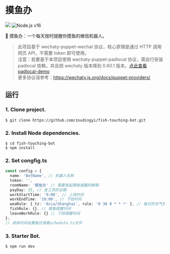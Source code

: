 # 摸鱼办

[![](https://img.shields.io/badge/Powered%20By-Wechaty-yellowgreen.svg)](https://github.com/wechaty/wechaty)
![Node.js v16](https://img.shields.io/badge/node->=16-green.svg)

🤖 摸鱼办：一个每天按时提醒你摸鱼的微信机器人。

> 此项目基于 wechaty-puppet-wechat 协议，核心原理是通过 HTTP 调用网页 API，不需要 token 即可使用。<br>
> 注意：若要基于本项目使用 wechaty-puppet-padlocal 协议，需自行安装 padlocal 依赖。并且把 wechaty 版本降到 0.60.1 版本。[点此查看 padlocal-demo](https://github.com/zoudingyi/wechaty-puppet-padlocal-demo)<br>
> 更多协议请参考：<https://wechaty.js.org/docs/puppet-providers/>

## 运行

### 1. Clone project.

```
$ git clone https://github.com/zoudingyi/fish-touching-bot.git
```

### 2. Install Node dependencies.

```
$ cd fish-touching-bot
$ npm install
```

### 2. Set congfig.ts

```ts
const config = {
  name: 'BotName', // 机器人名称
  token: '',
  roomName: '摸鱼办' // 需要发起摸鱼提醒的群聊
  payDay: 15, // 发工资的日期
  workStartTime: '9:00', // 上班时间
  workEndTime: '18:00', // 下班时间
  weaRule: { tz: 'Asia/Shanghai', rule: '0 30 8 * * *' }, // 每日的天气预报提醒时间
  fishRule: {}, // 摸鱼提醒时间
  leaveWorkRule: {} // 下班提醒时间
};
// 具体时间设置格式请看schedule.ts文件
```

### 3. Starter Bot.

```
$ npm run dev
```
